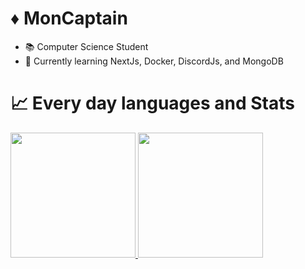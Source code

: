 
<!---
🍞 
--->
# ♦ MonCaptain

- 📚 Computer Science Student
- 🌱 Currently learning NextJs, Docker, DiscordJs, and MongoDB

# 📈 Every day languages and Stats

<div>
<a href="https://github.com/moncaptain">
<img height="200em" src="https://github-readme-stats.vercel.app/api/top-langs/?username=moncaptain&layout=compact&langs_count=8&theme=dracula"/>
<img height="200em" src="https://github-readme-stats.vercel.app/api?username=moncaptain&show_icons=true&theme=dracula&include_all_commits=true&count_private=true"/>
</div>
